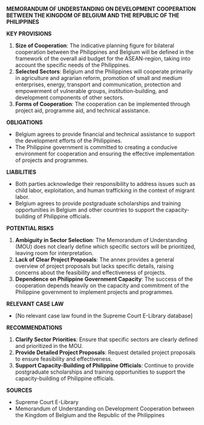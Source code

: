 **MEMORANDUM OF UNDERSTANDING ON DEVELOPMENT COOPERATION BETWEEN THE KINGDOM OF BELGIUM AND THE REPUBLIC OF THE PHILIPPINES**

**KEY PROVISIONS**

1. **Size of Cooperation**: The indicative planning figure for bilateral cooperation between the Philippines and Belgium will be defined in the framework of the overall aid budget for the ASEAN-region, taking into account the specific needs of the Philippines.
2. **Selected Sectors**: Belgium and the Philippines will cooperate primarily in agriculture and agrarian reform, promotion of small and medium enterprises, energy, transport and communication, protection and empowerment of vulnerable groups, institution-building, and development components of other sectors.
3. **Forms of Cooperation**: The cooperation can be implemented through project aid, programme aid, and technical assistance.

**OBLIGATIONS**

* Belgium agrees to provide financial and technical assistance to support the development efforts of the Philippines.
* The Philippine government is committed to creating a conducive environment for cooperation and ensuring the effective implementation of projects and programmes.

**LIABILITIES**

* Both parties acknowledge their responsibility to address issues such as child labor, exploitation, and human trafficking in the context of migrant labor.
* Belgium agrees to provide postgraduate scholarships and training opportunities in Belgium and other countries to support the capacity-building of Philippine officials.

**POTENTIAL RISKS**

1. **Ambiguity in Sector Selection**: The Memorandum of Understanding (MOU) does not clearly define which specific sectors will be prioritized, leaving room for interpretation.
2. **Lack of Clear Project Proposals**: The annex provides a general overview of project proposals but lacks specific details, raising concerns about the feasibility and effectiveness of projects.
3. **Dependence on Philippine Government Capacity**: The success of the cooperation depends heavily on the capacity and commitment of the Philippine government to implement projects and programmes.

**RELEVANT CASE LAW**

* [No relevant case law found in the Supreme Court E-Library database]

**RECOMMENDATIONS**

1. **Clarify Sector Priorities**: Ensure that specific sectors are clearly defined and prioritized in the MOU.
2. **Provide Detailed Project Proposals**: Request detailed project proposals to ensure feasibility and effectiveness.
3. **Support Capacity-Building of Philippine Officials**: Continue to provide postgraduate scholarships and training opportunities to support the capacity-building of Philippine officials.

**SOURCES**

* Supreme Court E-Library
* Memorandum of Understanding on Development Cooperation between the Kingdom of Belgium and the Republic of the Philippines